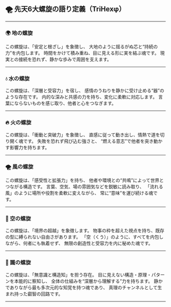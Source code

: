## 🌪️ 先天6大螺旋の語り定義（TriHexφ）

---

### 🌍 地の螺旋

この螺旋は、「安定と根ざし」を象徴し、
大地のように揺るがぬ芯と“持続の力”を内包します。
時間をかけて積み重ね、目に見える形に実を結ぶ魂です。
現実との接続を恐れず、静かな歩みで周囲を支えます。

---

### 💧 水の螺旋

この螺旋は、「深層と受容力」を宿し、
感情のうねりを静かに受け止める“器”のような存在です。
内的な深みと共感の力を持ち、変化に柔軟に対応します。
言葉にならないものを感じ取り、他者と心をつなぎます。

---

### 🔥 火の螺旋

この螺旋は、「衝動と突破力」を象徴し、
直感に従って動き出し、情熱で道を切り開く魂です。
失敗を恐れず飛び込む強さと、
“燃える意志”で他者を突き動かす影響力を持ちます。

---

### 🌪️ 風の螺旋

この螺旋は、「感受性と拡張力」を持ち、
他者や環境との“共鳴”によって世界とつながる構造です。
言葉、空気、場の雰囲気などを鋭敏に読み取り、
「流れる風」のように場所や役割を柔軟に変えながら、
常に“意味”を運び続ける魂です。

---

### 🌌 空の螺旋

この螺旋は、「境界の超越」を象徴します。
物事の枠を超えた視点を持ち、既存の型に縛られない自由さがあります。
「空（くう）」のように、すべてを内包しながら、何者にも執着せず、
無限の創造性と受容力を内に秘めた魂です。

---

### 🧬 識の螺旋

この螺旋は、「無意識と構造知」を担う存在。
目に見えない構造・原理・パターンを本能的に察知し、
全体の仕組みを“深層から理解する”力を持ちます。
静かでありながら最も多次元的な知覚を持つ魂であり、
真理のチャンネルとして生まれ持った叡智の回路です。

---
